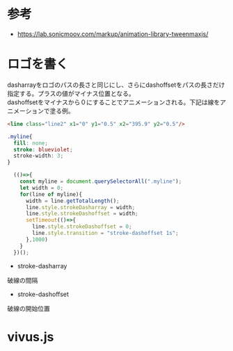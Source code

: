 # 参考

- https://lab.sonicmoov.com/markup/animation-library-tweenmaxjs/

# ロゴを書く

dasharrayをロゴのパスの長さと同じにし、さらにdashoffsetをパスの長さだけ指定する。プラスの値がマイナス位置となる。<br>
dashoffsetをマイナスから０にすることでアニメーションされる。下記は線をアニメーションで塗る例。

```html
<line class="line2" x1="0" y1="0.5" x2="395.9" y2="0.5"/>
```

```css
.myline{
  fill: none;
  stroke: blueviolet;
  stroke-width: 3;
}
```

```js
  (()=>{
    const myline = document.querySelectorAll(".myline");
    let width = 0;
    for(line of myline){
      width = line.getTotalLength();
      line.style.strokeDasharray = width;
      line.style.strokeDashoffset = width;
      setTimeout(()=>{
        line.style.strokeDashoffset = 0;
        line.style.transition = "stroke-dashoffset 1s";
      },1000)
    }
  })();
```

- stroke-dasharray

破線の間隔

- stroke-dashoffset

破線の開始位置

# vivus.js